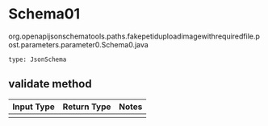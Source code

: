 # Schema01
org.openapijsonschematools.paths.fakepetiduploadimagewithrequiredfile.post.parameters.parameter0.Schema0.java
```
type: JsonSchema
```

## validate method
Input Type | Return Type | Notes
------------ | ------------- | -------------
 |  |
